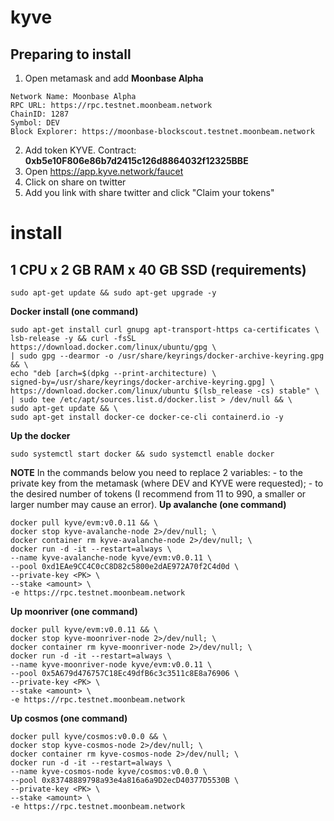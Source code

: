# kyve
## Preparing to install

1. Open metamask and add **Moonbase Alpha**
```
Network Name: Moonbase Alpha
RPC URL: https://rpc.testnet.moonbeam.network
ChainID: 1287
Symbol: DEV
Block Explorer: https://moonbase-blockscout.testnet.moonbeam.network
```

2. Add token KYVE. Contract: **0xb5e10F806e86b7d2415c126d8864032f12325BBE**
3. Open https://app.kyve.network/faucet
4. Click on share on twitter
5. Add you link with share twitter and click "Claim your tokens"

# install
## 1 CPU x 2 GB RAM x 40 GB SSD (requirements)
```
sudo apt-get update && sudo apt-get upgrade -y
```
**Docker install (one command)**
```
sudo apt-get install curl gnupg apt-transport-https ca-certificates \
lsb-release -y && curl -fsSL https://download.docker.com/linux/ubuntu/gpg \
| sudo gpg --dearmor -o /usr/share/keyrings/docker-archive-keyring.gpg && \
echo "deb [arch=$(dpkg --print-architecture) \
signed-by=/usr/share/keyrings/docker-archive-keyring.gpg] \
https://download.docker.com/linux/ubuntu $(lsb_release -cs) stable" \
| sudo tee /etc/apt/sources.list.d/docker.list > /dev/null && \
sudo apt-get update && \
sudo apt-get install docker-ce docker-ce-cli containerd.io -y
```
**Up the docker**
```
sudo systemctl start docker && sudo systemctl enable docker
```

**NOTE**
In the commands below you need to replace 2 variables:
<PK> - to the private key from the metamask (where DEV and KYVE were requested);
<amount> - to the desired number of tokens (I recommend from 11 to 990, a smaller or larger number may cause an error).
**Up avalanche (one command)**
  
```
docker pull kyve/evm:v0.0.11 && \
docker stop kyve-avalanche-node 2>/dev/null; \
docker container rm kyve-avalanche-node 2>/dev/null; \
docker run -d -it --restart=always \
--name kyve-avalanche-node kyve/evm:v0.0.11 \
--pool 0xd1EAe9CC4C0cC8D82c5800e2dAE972A70f2C4d0d \
--private-key <PK> \
--stake <amount> \
-e https://rpc.testnet.moonbeam.network
```
**Up moonriver (one command)**
```
docker pull kyve/evm:v0.0.11 && \
docker stop kyve-moonriver-node 2>/dev/null; \
docker container rm kyve-moonriver-node 2>/dev/null; \
docker run -d -it --restart=always \
--name kyve-moonriver-node kyve/evm:v0.0.11 \
--pool 0x5A679d476757C18Ec49dfB6c3c3511c8E8a76906 \
--private-key <PK> \
--stake <amount> \
-e https://rpc.testnet.moonbeam.network
```
**Up cosmos (one command)**
```
docker pull kyve/cosmos:v0.0.0 && \
docker stop kyve-cosmos-node 2>/dev/null; \
docker container rm kyve-cosmos-node 2>/dev/null; \
docker run -d -it --restart=always \
--name kyve-cosmos-node kyve/cosmos:v0.0.0 \
--pool 0x83748889798a93e4a816a6a9D2ecD40377D5530B \
--private-key <PK> \
--stake <amount> \
-e https://rpc.testnet.moonbeam.network
```
























